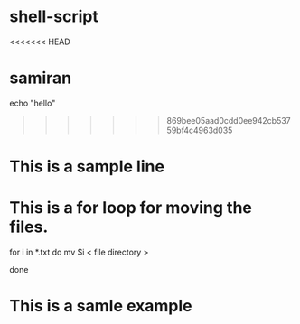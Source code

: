 # shell-script
<<<<<<< HEAD

samiran
=======
echo "hello"
>>>>>>> 869bee05aad0cdd0ee942cb53759bf4c4963d035

# This is a sample line

# This is a for loop for moving the files.

for i in *.txt
do
mv $i < file directory >

done


# This is a samle example
